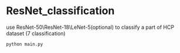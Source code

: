 # ResNet_classification
use ResNet-50\ResNet-18\LeNet-5(optional) to classify a part of HCP dataset (7 classification)

```
python main.py
```
